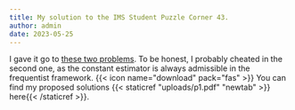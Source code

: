 ```yaml
---
title: My solution to the IMS Student Puzzle Corner 43.
author: admin
date: 2023-05-25
---
```


I gave it go to [these two problems](https://imstat.org/2023/03/31/student-puzzle-corner-44/). To be honest, I probably cheated in the second one, as the constant estimator is always admissible in the frequentist framework. {{< icon name="download" pack="fas" >}} You can find my proposed solutions {{< staticref "uploads/p1.pdf" "newtab" >}} here{{< /staticref >}}.
